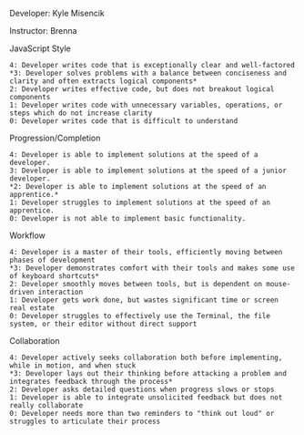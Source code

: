 Developer: Kyle Misencik

Instructor: Brenna

JavaScript Style

    4: Developer writes code that is exceptionally clear and well-factored
    *3: Developer solves problems with a balance between conciseness and clarity and often extracts logical components*
    2: Developer writes effective code, but does not breakout logical components
    1: Developer writes code with unnecessary variables, operations, or steps which do not increase clarity
    0: Developer writes code that is difficult to understand

Progression/Completion

    4: Developer is able to implement solutions at the speed of a developer.
    3: Developer is able to implement solutions at the speed of a junior developer.
    *2: Developer is able to implement solutions at the speed of an apprentice.*
    1: Developer struggles to implement solutions at the speed of an apprentice.
    0: Developer is not able to implement basic functionality.

Workflow

    4: Developer is a master of their tools, efficiently moving between phases of development
    *3: Developer demonstrates comfort with their tools and makes some use of keyboard shortcuts*
    2: Developer smoothly moves between tools, but is dependent on mouse-driven interaction
    1: Developer gets work done, but wastes significant time or screen real estate
    0: Developer struggles to effectively use the Terminal, the file system, or their editor without direct support

Collaboration

    4: Developer actively seeks collaboration both before implementing, while in motion, and when stuck
    *3: Developer lays out their thinking before attacking a problem and integrates feedback through the process*
    2: Developer asks detailed questions when progress slows or stops
    1: Developer is able to integrate unsolicited feedback but does not really collaborate
    0: Developer needs more than two reminders to "think out loud" or struggles to articulate their process
